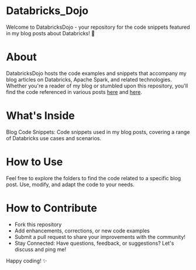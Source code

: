 # Databricks_Dojo
Welcome to DatabricksDojo - your repository for the code snippets featured in my blog posts about Databricks! 🚀

# About
DatabricksDojo hosts the code examples and snippets that accompany my blog articles on Databricks, Apache Spark, and related technologies. 
Whether you're a reader of my blog or stumbled upon this repository, you'll find the code referenced in various posts [here](https://stefanko.ch/) and [here](https://medium.com/@stefanko-ch).

# What's Inside
Blog Code Snippets: Code snippets used in my blog posts, covering a range of Databricks use cases and scenarios.

# How to Use
Feel free to explore the folders to find the code related to a specific blog post. Use, modify, and adapt the code to your needs.

# How to Contribute
- Fork this repository
- Add enhancements, corrections, or new code examples
- Submit a pull request to share your improvements with the community!
- Stay Connected: Have questions, feedback, or suggestions? Let's discuss and ping me!

Happy coding! ✨